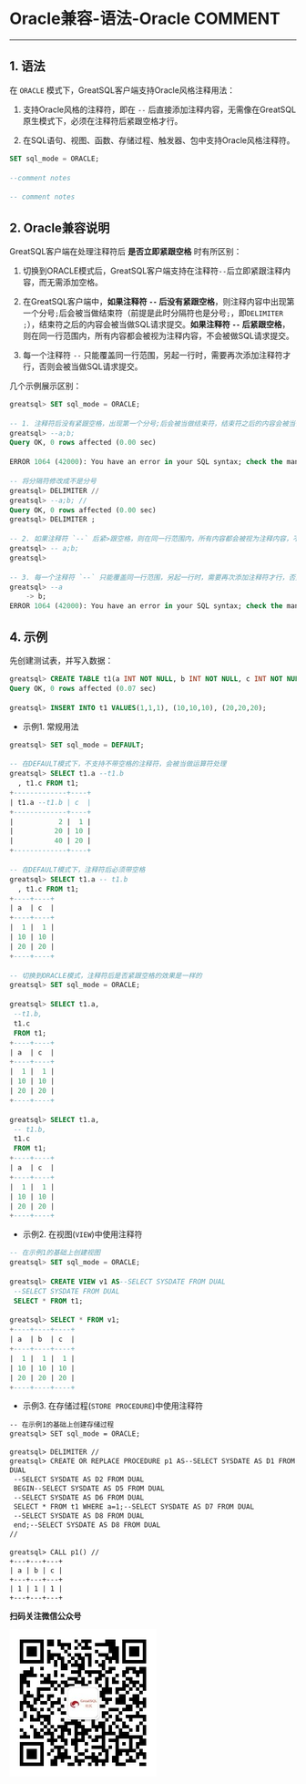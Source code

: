 # Oracle兼容-语法-Oracle COMMENT
---


## 1. 语法

在 `ORACLE` 模式下，GreatSQL客户端支持Oracle风格注释用法：

1. 支持Oracle风格的注释符，即在 `--` 后直接添加注释内容，无需像在GreatSQL原生模式下，必须在注释符后紧跟空格才行。

2. 在SQL语句、视图、函数、存储过程、触发器、包中支持Oracle风格注释符。

```sql
SET sql_mode = ORACLE;

--comment notes

-- comment notes
```

## 2. Oracle兼容说明

GreatSQL客户端在处理注释符后 **是否立即紧跟空格** 时有所区别：

1. 切换到ORACLE模式后，GreatSQL客户端支持在注释符`--`后立即紧跟注释内容，而无需添加空格。

2. 在GreatSQL客户端中，**如果注释符 `--` 后没有紧跟空格**，则注释内容中出现第一个分号`;`后会被当做结束符（前提是此时分隔符也是分号`;`，即`DELIMITER ;`），结束符之后的内容会被当做SQL请求提交。**如果注释符 `--` 后紧跟空格**，则在同一行范围内，所有内容都会被视为注释内容，不会被做SQL请求提交。

3. 每一个注释符 `--` 只能覆盖同一行范围，另起一行时，需要再次添加注释符才行，否则会被当做SQL请求提交。

几个示例展示区别：

```sql
greatsql> SET sql_mode = ORACLE;

-- 1. 注释符后没有紧跟空格，出现第一个分号;后会被当做结束符，结束符之后的内容会被当做SQL请求提交。
greatsql> --a;b;
Query OK, 0 rows affected (0.00 sec)

ERROR 1064 (42000): You have an error in your SQL syntax; check the manual that corresponds to your MySQL server version for the right syntax to use near 'b' at line 1

-- 将分隔符修改成不是分号
greatsql> DELIMITER //
greatsql> --a;b; //
Query OK, 0 rows affected (0.00 sec)
greatsql> DELIMITER ;

-- 2. 如果注释符 `--` 后紧>跟空格，则在同一行范围内，所有内容都会被视为注释内容，不会被做SQL请求提交。
greatsql> -- a;b;
greatsql>

-- 3. 每一个注释符 `--` 只能覆盖同一行范围，另起一行时，需要再次添加注释符才行，否则会被当做SQL请求提交。
greatsql> --a
    -> b;
ERROR 1064 (42000): You have an error in your SQL syntax; check the manual that corresponds to your MySQL server version for the right syntax to use near 'b' at line 2
```

## 4. 示例

先创建测试表，并写入数据：

```sql
greatsql> CREATE TABLE t1(a INT NOT NULL, b INT NOT NULL, c INT NOT NULL);
Query OK, 0 rows affected (0.07 sec)

greatsql> INSERT INTO t1 VALUES(1,1,1), (10,10,10), (20,20,20);
```

- 示例1. 常规用法

```sql
greatsql> SET sql_mode = DEFAULT;

-- 在DEFAULT模式下，不支持不带空格的注释符，会被当做运算符处理
greatsql> SELECT t1.a --t1.b
  , t1.c FROM t1;
+-------------+----+
| t1.a --t1.b | c  |
+-------------+----+
|           2 |  1 |
|          20 | 10 |
|          40 | 20 |
+-------------+----+

-- 在DEFAULT模式下，注释符后必须带空格
greatsql> SELECT t1.a -- t1.b
  , t1.c FROM t1;
+----+----+
| a  | c  |
+----+----+
|  1 |  1 |
| 10 | 10 |
| 20 | 20 |
+----+----+

-- 切换到ORACLE模式，注释符后是否紧跟空格的效果是一样的
greatsql> SET sql_mode = ORACLE;

greatsql> SELECT t1.a,
 --t1.b,
 t1.c
 FROM t1;
+----+----+
| a  | c  |
+----+----+
|  1 |  1 |
| 10 | 10 |
| 20 | 20 |
+----+----+

greatsql> SELECT t1.a,
 -- t1.b,
 t1.c
 FROM t1;
+----+----+
| a  | c  |
+----+----+
|  1 |  1 |
| 10 | 10 |
| 20 | 20 |
+----+----+
```

- 示例2. 在视图(`VIEW`)中使用注释符

```sql
-- 在示例1的基础上创建视图
greatsql> SET sql_mode = ORACLE;

greatsql> CREATE VIEW v1 AS--SELECT SYSDATE FROM DUAL
 --SELECT SYSDATE FROM DUAL
 SELECT * FROM t1;

greatsql> SELECT * FROM v1;
+----+----+----+
| a  | b  | c  |
+----+----+----+
|  1 |  1 |  1 |
| 10 | 10 | 10 |
| 20 | 20 | 20 |
+----+----+----+
```

- 示例3. 在存储过程(`STORE PROCEDURE`)中使用注释符

```
-- 在示例1的基础上创建存储过程
greatsql> SET sql_mode = ORACLE;

greatsql> DELIMITER //
greatsql> CREATE OR REPLACE PROCEDURE p1 AS--SELECT SYSDATE AS D1 FROM DUAL
 --SELECT SYSDATE AS D2 FROM DUAL
 BEGIN--SELECT SYSDATE AS D5 FROM DUAL
 --SELECT SYSDATE AS D6 FROM DUAL
 SELECT * FROM t1 WHERE a=1;--SELECT SYSDATE AS D7 FROM DUAL
 --SELECT SYSDATE AS D8 FROM DUAL
 end;--SELECT SYSDATE AS D8 FROM DUAL
//

greatsql> CALL p1() //
+---+---+---+
| a | b | c |
+---+---+---+
| 1 | 1 | 1 |
+---+---+---+
```



**扫码关注微信公众号**

![greatsql-wx](../../greatsql-wx.jpg)
